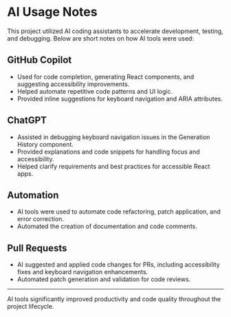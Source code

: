# AI Usage Notes

This project utilized AI coding assistants to accelerate development, testing, and debugging. Below are short notes on how AI tools were used:

## GitHub Copilot
- Used for code completion, generating React components, and suggesting accessibility improvements.
- Helped automate repetitive code patterns and UI logic.
- Provided inline suggestions for keyboard navigation and ARIA attributes.

## ChatGPT
- Assisted in debugging keyboard navigation issues in the Generation History component.
- Provided explanations and code snippets for handling focus and accessibility.
- Helped clarify requirements and best practices for accessible React apps.

## Automation
- AI tools were used to automate code refactoring, patch application, and error correction.
- Automated the creation of documentation and code comments.

## Pull Requests
- AI suggested and applied code changes for PRs, including accessibility fixes and keyboard navigation enhancements.
- Automated patch generation and validation for code reviews.

---
AI tools significantly improved productivity and code quality throughout the project lifecycle.
